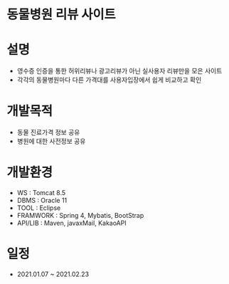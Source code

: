 # 동물병원 리뷰 사이트

# 설명
- 영수증 인증을 통한 허위리뷰나 광고리뷰가 아닌 실사용자 리뷰만을 모은 사이트
- 각각의 동물병원마다 다른 가격대를 사용자입장에서 쉽게 비교하고 확인

# 개발목적
- 동물 진료가격 정보 공유
- 병원에 대한 사전정보 공유

# 개발환경
- WS : Tomcat 8.5
- DBMS : Oracle 11
- TOOL : Eclipse
- FRAMWORK : Spring 4, Mybatis, BootStrap
- API/LIB : Maven, javaxMail, KakaoAPI

# 일정
- 2021.01.07 ~ 2021.02.23
